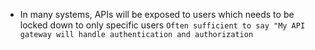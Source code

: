 - In many systems, APIs will be exposed to users which needs to be locked down to only specific users 
`Often sufficient to say "My API gateway will handle authentication and authorization`
